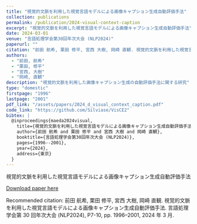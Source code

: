 ```yaml
---
title: "視覚的文脈を利用した視覚言語モデルによる画像キャプション生成自動評価手法"
collection: publications
permalink: /publication/2024-visual-context-caption
excerpt: "視覚的文脈を利用した視覚言語モデルによる画像キャプション生成自動評価手法"
date: 2024-03-01
venue: "言語処理学会第30回年次大会 (NLP2024)"
paperurl: ""
citation: "前田 航希, 栗田 修平, 宮西 大樹, 岡崎 直観. 視覚的文脈を利用した視覚言語モデルによる画像キャプション生成自動評価手法. 言語処理学会第30回年次大会 (NLP2024), P7-10, pp. 1996–2001, 2024年3月."
authors:
  - "前田, 航希"
  - "栗田, 修平"
  - "宮西, 大樹"
  - "岡崎, 直観"
description: "視覚的文脈を利用した画像キャプション生成の自動評価手法に関する研究"
type: "domestic"
firstpage: "1996"
lastpage: "2001"
pdf_link: "/assets/papers/2024_d_visual_context_caption.pdf"
code_link: "https://github.com/Silviase/VisCE2"
bibtex: |
  @inproceedings{maeda2024visual,
    title={視覚的文脈を利用した視覚言語モデルによる画像キャプション生成自動評価手法},
    author={前田 航希 and 栗田 修平 and 宮西 大樹 and 岡崎 直観},
    booktitle={言語処理学会第30回年次大会 (NLP2024)},
    pages={1996--2001},
    year={2024},
    address={東京}
  }
---
```


視覚的文脈を利用した視覚言語モデルによる画像キャプション生成自動評価手法

[Download paper here]()

Recommended citation: 前田 航希, 栗田 修平, 宮西 大樹, 岡崎 直観. 視覚的文脈を利用した視覚言語モデルによる画像キャプション生成自動評価手法. 言語処理学会第 30 回年次大会 (NLP2024), P7-10, pp. 1996–2001, 2024 年 3 月.
